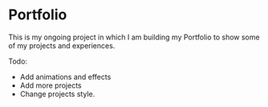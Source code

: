 # Portfolio
This is my ongoing project in which I am building my Portfolio to show some of my projects and experiences.

Todo:

- Add animations and effects
- Add more projects
- Change projects style.

